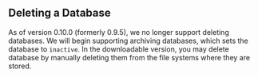 ## Deleting a Database

As of version 0.10.0 (formerly 0.9.5), we no longer support deleting databases. We will begin supporting archiving databases, which sets the database to `inactive`. In the downloadable version, you may delete database by manually deleting them from the file systems where they are stored. 